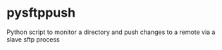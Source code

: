 # pysftppush
Python script to monitor a directory and push changes to a remote via a slave sftp process
